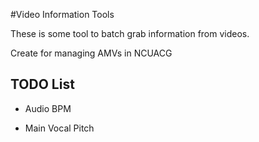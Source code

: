 #Video Information Tools

These is some tool to batch grab information from videos.

Create for managing AMVs in NCUACG

## TODO List

- Audio BPM

- Main Vocal Pitch